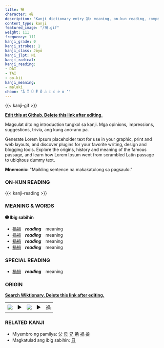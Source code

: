 ```yaml
---
title: 禍
character: 禍
description: "Kanji dictionary entry 禍: meaning, on-kun reading, compounds, origin, related kanji"
content_type: kanji
featured_image: "/禍.gif"
weight: 111
frequency: 111
kanji_grade: 0
kanji_strokes: 1
kanji_class: Jōyō
kanji_jlpt: N1
kanji_radical: 
kanji_reading: 
- DAI
- TAI
- oo-kii
kanji_meaning:
- malaki
chōon: "Ā Ī Ū Ē Ō ā ī ū ē ō ’"
---
```

[//]: # (Don't edit the line below. Kanji animated GIF code is automatically generated.)
{{< kanji-gif >}}

[//]: # (Edit below this line.)

**[Edit this at Github. Delete this link after editing.](https://github.com/tim0g/tim/tree/main/content/kanji/禍/index.md)**

Magsulat dito ng introduction tungkol sa kanji. Mga opinions, impressions, suggestions, trivia, ang kung ano-ano pa.

Generate Lorem Ipsum placeholder text for use in your graphic, print and web layouts, and discover plugins for your favorite writing, design and blogging tools. Explore the origins, history and meaning of the famous passage, and learn how Lorem Ipsum went from scrambled Latin passage to ubiqitous dummy text.
 
**Mnemonic:** "Maikling sentence na makakatulong sa pagsaulo."

### ON-KUN READING

[//]: # (Don't edit the line below. ON-KUN READING code is automatically generated.)
{{< kanji-reading >}}

### MEANING & WORDS

#### ➊ **Ibig sabihin**
  - [禍](../禍)[禍](../禍)　***reading***　meaning
  - [禍](../禍)[禍](../禍)　***reading***　meaning
  - [禍](../禍)[禍](../禍)　***reading***　meaning
  - [禍](../禍)[禍](../禍)　***reading***　meaning

### SPECIAL READING
  - [禍](../禍)[禍](../禍)　***reading***　meaning

### ORIGIN

**[Search Wiktionary. Delete this link after editing.](https://wiktionary.org/wiki/禍)**
<table class="kanji-table"><tr><td>
<img src="60px-禍-bronze.svg.png">
</td><td>▶</td><td>
<img src="60px-禍-oracle.svg.png">
</td><td>▶</td>
<td class="kanji-origin">禍</td>
</tr></table>

### RELATED KANJI
- Miyembro ng pamilya: [父](../父) [母](../母) [兄](../兄) [弟](../弟) [禍](../禍) [娘](../娘)
- Magkatulad ang ibig sabihin: [日](../日)
